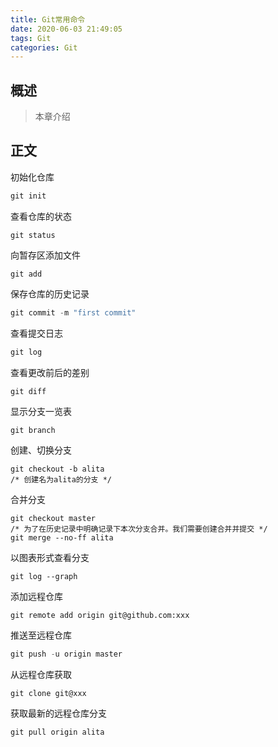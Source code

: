 ```yaml
---
title: Git常用命令
date: 2020-06-03 21:49:05
tags: Git
categories: Git
---
```


## 概述

> 本章介绍

<!--more-->

## 正文

初始化仓库

```java
git init 
```

查看仓库的状态

```
git status
```

向暂存区添加文件

```
git add
```

保存仓库的历史记录

```java
git commit -m "first commit"
```

查看提交日志

```java
git log
```

查看更改前后的差别

```
git diff
```

显示分支一览表

```java
git branch
```

创建、切换分支

```
git checkout -b alita
/* 创建名为alita的分支 */ 
```

合并分支

```
git checkout master
/* 为了在历史记录中明确记录下本次分支合并。我们需要创建合并并提交 */
git merge --no-ff alita
```

以图表形式查看分支

```
git log --graph
```

添加远程仓库

```
git remote add origin git@github.com:xxx
```

推送至远程仓库

```java
git push -u origin master
```

从远程仓库获取

```
git clone git@xxx
```

获取最新的远程仓库分支

```java
git pull origin alita
```

